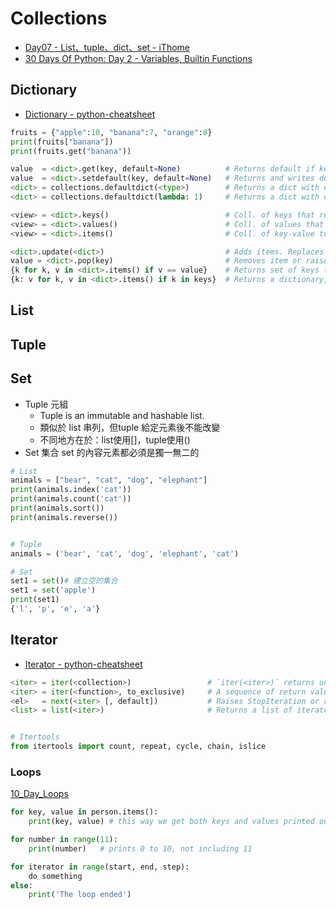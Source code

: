 # Collections

* [Day07 - List、tuple、dict、set - iThome](https://ithelp.ithome.com.tw/articles/10219098)
* [30 Days Of Python: Day 2 - Variables, Builtin Functions](https://github.com/androchentw/30-Days-Of-Python/blob/master/02_Day_Variables_builtin_functions/)

## Dictionary

* [Dictionary - python-cheatsheet](https://github.com/androchentw/python-cheatsheet/blob/master/README.md#dictionary)

```py
fruits = {"apple":10, "banana":7, "orange":8}
print(fruits["banana"])
print(fruits.get("banana"))

value  = <dict>.get(key, default=None)          # Returns default if key is missing.
value  = <dict>.setdefault(key, default=None)   # Returns and writes default if key is missing.
<dict> = collections.defaultdict(<type>)        # Returns a dict with default value of type.
<dict> = collections.defaultdict(lambda: 1)     # Returns a dict with default value 1.

<view> = <dict>.keys()                          # Coll. of keys that reflects changes.
<view> = <dict>.values()                        # Coll. of values that reflects changes.
<view> = <dict>.items()                         # Coll. of key-value tuples that reflects chgs.

<dict>.update(<dict>)                           # Adds items. Replaces ones with matching keys.
value = <dict>.pop(key)                         # Removes item or raises KeyError.
{k for k, v in <dict>.items() if v == value}    # Returns set of keys that point to the value.
{k: v for k, v in <dict>.items() if k in keys}  # Returns a dictionary, filtered by keys.
```

## List
## Tuple
## Set

* Tuple 元組
  * Tuple is an immutable and hashable list.
  * 類似於 list 串列，但tuple 給定元素後不能改變
  * 不同地方在於：list使用[]，tuple使用()
* Set 集合 set 的內容元素都必須是獨一無二的

```py
# List
animals = ["bear", "cat", "dog", "elephant"]
print(animals.index('cat'))
print(animals.count('cat'))
print(animals.sort())
print(animals.reverse())


# Tuple
animals = ('bear', 'cat', 'dog', 'elephant', 'cat')

# Set
set1 = set()# 建立空的集合
set1 = set('apple')
print(set1)
{'l', 'p', 'e', 'a'}
```



## Iterator

* [Iterator - python-cheatsheet](https://github.com/androchentw/python-cheatsheet/blob/master/README.md#iterator)

```py
<iter> = iter(<collection>)                 # `iter(<iter>)` returns unmodified iterator.
<iter> = iter(<function>, to_exclusive)     # A sequence of return values until 'to_exclusive'.
<el>   = next(<iter> [, default])           # Raises StopIteration or returns 'default' on end.
<list> = list(<iter>)                       # Returns a list of iterator's remaining elements.


# Itertools
from itertools import count, repeat, cycle, chain, islice
```

### Loops

[10_Day_Loops](https://github.com/androchentw/30-Days-Of-Python/blob/master/10_Day_Loops/10_loops.md)

```py
for key, value in person.items():
    print(key, value) # this way we get both keys and values printed out

for number in range(11):
    print(number)   # prints 0 to 10, not including 11

for iterator in range(start, end, step):
    do something
else:
    print('The loop ended')
```
